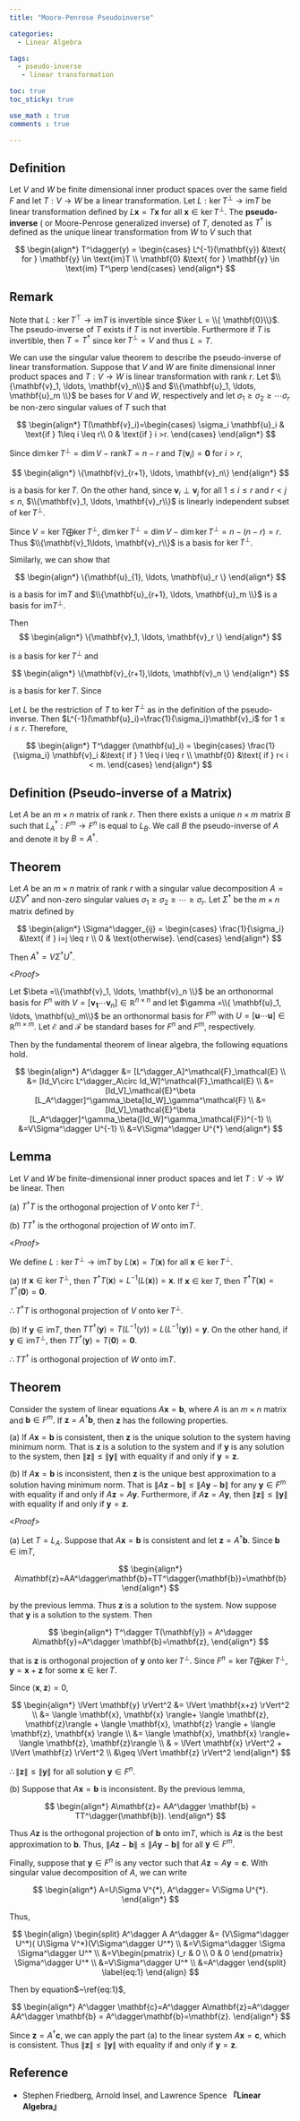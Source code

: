 ```yaml
---
title: "Moore-Penrose Pseudoinverse"

categories:
  - Linear Algebra

tags:
  - pseudo-inverse
   - linear transformation

toc: true
toc_sticky: true

use_math : true
comments : true

---
```


## Definition
Let $V$ and $W$ be finite dimensional inner product spaces over the same field $F$ and let $T:V\to W$ be a linear transformation. Let $L:\ker T^\perp\to \text{im}T$ be linear transformation defined by $L\mathbf{x} = T\mathbf{x}$ for all $\mathbf{x}\in \ker T^\perp$. The **pseudo-inverse** ( or Moore-Penrose generalized inverse) of $T$, denoted as $T^\dagger$ is defined as the unique linear transformation from $W$ to $V$ such that

$$
\begin{align*}
T^\dagger(y) =
\begin{cases}
  L^{-1}(\mathbf{y}) &\text{ for } \mathbf{y} \in \text{im}T \\
 \mathbf{0} &\text{ for } \mathbf{y} \in \text{im} T^\perp
\end{cases}
\end{align*}
$$

## Remark
Note that $L: \ker T^\top \to \text{im}T$ is invertible since $\ker L = \\{ \mathbf{0}\\}$. The pseudo-inverse of $T$ exists if $T$ is not invertible. Furthermore if $T$ is invertible, then $T=T^\dagger$ since $\ker T^\perp=V$ and thus $L=T$. 

We can use the singular value theorem to describe the pseudo-inverse of linear transformation. Suppose that $V$ and $W$  are finite dimensional inner product spaces and $T:V\to W$ is linear transformation with rank $r$. Let $\\{\mathbf{v}_1, \ldots, \mathbf{v}_n\\}$ and $\\{\mathbf{u}_1, \ldots, \mathbf{u}_m \\}$ be bases for $V$ and $W$, respectively and let $\sigma_1\geq\sigma_2 \geq \cdots \sigma_r$ be non-zero singular values of $T$ such that 

$$
\begin{align*}
T(\mathbf{v}_i)=\begin{cases}
\sigma_i \mathbf{u}_i & \text{if } 1\leq i \leq r\\
0 & \text{if } i >r.
\end{cases}
\end{align*}
$$

Since $\dim\ker T^\perp  = \dim V - \text{rank} T = n-r$ and $T (\mathbf{v}_i)=\mathbf{0}$ for $i>r$,  

$$
\begin{align*}
\{\mathbf{v}_{r+1}, \ldots, \mathbf{v}_n\}
\end{align*}
$$ 

is a basis for $\ker T$.  On the other hand, since $\mathbf{v}_i \perp \mathbf{v}_j$ for all $1\leq i \leq r$ and $r<j \leq n$, $\\{\mathbf{v}_1, \ldots, \mathbf{v}_r\\}$ is linearly independent subset of $\ker T^\perp$. 

Since  $V= \ker T \bigoplus \ker T^\perp$, $\dim \ker T^\perp = \dim V - \dim \ker T^\perp=n - (n-r) =r$. Thus $\\{\mathbf{v}_1\ldots, \mathbf{v}_r\\}$ is a basis for $\ker T^\perp$.

Similarly, we can show that  

$$
\begin{align*}
\{\mathbf{u}_{1}, \ldots, \mathbf{u}_r \}
\end{align*}
$$ 

is a basis for $\text{im} T$ and $\\{\mathbf{u}_{r+1}, \ldots, \mathbf{u}_m \\}$ is a basis for $\text{im}T^\perp$.


Then 
$$
\begin{align*}
\{\mathbf{v}_1, \ldots, \mathbf{v}_r \}
\end{align*}
$$ 

is a basis for $\ker T^\perp$ and 

$$
\begin{align*}
\{\mathbf{v}_{r+1},\ldots, \mathbf{v}_n \}
\end{align*}
$$ 

is a basis for $\ker T$.  Since 


Let $L$ be the restriction of $T$ to $\ker T^\perp$ as in the definition of the pseudo-inverse. Then $L^{-1}(\mathbf{u}_i)=\frac{1}{\sigma_i}\mathbf{v}_i$ for $1 \leq i \leq r$. Therefore, 

$$
\begin{align*}
T^\dagger (\mathbf{u}_i) = \begin{cases}
\frac{1}{\sigma_i} \mathbf{v}_i &\text{ if } 1 \leq i \leq r \\
\mathbf{0} &\text{ if } r< i  < m.
\end{cases}
\end{align*}
$$

## Definition (Pseudo-inverse of a Matrix)
Let $A$ be an $m\times n$ matrix of rank $r$. Then there exists a unique $n\times m$ matrix $B$ such that $L^\dagger_A: F^m\to F^n$ is equal to $L_B$. We call $B$ the pseudo-inverse of $A$ and denote it by $B=A^\dagger$.

## Theorem
Let $A$ be an $m\times n$ matrix of rank $r$ with a singular value decomposition $A =U\Sigma V^*$ and non-zero singular values $\sigma_1\geq \sigma_2\geq \cdots \geq\sigma_r$.  Let $\Sigma^\dagger$ be the $m\times n$ matrix defined by

$$
\begin{align*}
\Sigma^\dagger_{ij} = \begin{cases}
\frac{1}{\sigma_i} &\text{ if } i=j \leq r \\
0 & \text{otherwise}.
\end{cases}
\end{align*}
$$ 

Then $A^\dagger = V \Sigma^\dagger U^*$.

<*Proof*>

Let $\beta =\\{\mathbf{v}_1, \ldots, \mathbf{v}_n \\}$ be an orthonormal basis for $F^n$ with $V = [\mathbf{v_1}\cdots \mathbf{v}_n]\in \mathbb{R}^{n\times n}$ and let $\gamma =\\{ \mathbf{u}_1, \ldots, \mathbf{u}_m\\}$ be an orthonormal basis for $F^m$ with $U=[\mathbf{u}\cdots \mathbf{u}]\in\mathbb{R}^{m\times m}$. Let $\mathcal{E}$ and $\mathcal{F}$ be standard bases for $F^n$ and $F^m$, respectively.

Then by the fundamental theorem of linear algebra, the following equations hold.

$$
\begin{align*}
A^\dagger  &= [L^\dagger_A]^\mathcal{F}_\mathcal{E} \\
&= [Id_V\circ L^\dagger_A\circ Id_W]^\mathcal{F}_\mathcal{E} \\
&=[Id_V]_\mathcal{E}^\beta [L_A^\dagger]^\gamma_\beta[Id_W]_\gamma^\mathcal{F} \\
&=[Id_V]_\mathcal{E}^\beta [L_A^\dagger]^\gamma_\beta([Id_W]^\gamma_\mathcal{F})^{-1} \\
&=V\Sigma^\dagger U^{-1} \\
&=V\Sigma^\dagger U^{*} 
\end{align*}
$$

$$\tag*{$\square$}$$


## Lemma
Let $V$ and $W$ be finite-dimensional inner product spaces and let $T:V\to W$ be linear. Then

(a) $T^\dagger T$ is  the orthogonal projection of $V$ onto $\ker T^\perp$.

(b) $T T^\dagger$ is the orthogonal projection of $W$ onto $\text{im} T$.


<*Proof*>

We define $L: \ker T^\perp \to \text{im} T$ by $L(\mathbf{x}) = T(\mathbf{x})$  for all $\mathbf{x}\in\ker T^\perp$.

(a)  If $\mathbf{x}\in\ker T^\perp$, then $T^\dagger T (\mathbf{x})=L^{-1} (L(\mathbf{x}))= \mathbf{x}$. If $\mathbf{x}\in \ker T$,  then $T^\dagger T(\mathbf{x})=T^\dagger(\mathbf{0})=\mathbf{0}$. 

$\therefore T^\dagger T$ is orthogonal projection of $V$ onto $\ker T^\perp$.

(b) If $\mathbf{y} \in \text{im}T$, then $TT^\dagger(\mathbf{y})=T(L^{-1}(y))= L(L^{-1}(\mathbf{y}))=\mathbf{y}$. On the other hand, if $\mathbf{y} \in \text{im}T^\perp$, then $TT^\dagger(\mathbf{y})=T(\mathbf{0})=\mathbf{0}$.

$\therefore TT^\dagger$ is orthogonal projection of $W$ onto $\text{im} T$.


$$\tag*{$\square$}$$

## Theorem

Consider the system of linear equations $A\mathbf{x}=\mathbf{b}$, where $A$ is an $m \times n$ matrix and $\mathbf{b}\in F^m$. If $\mathbf{z} = A^\dagger \mathbf{b}$, then $\mathbf{z}$ has the following properties.

(a) If $A\mathbf{x}=\mathbf{b}$ is consistent, then $\mathbf{z}$ is the unique solution to the system having minimum norm. That is $\mathbf{z}$ is a solution to the system and if $\mathbf{y}$ is any solution to the system, then $\lVert \mathbf{z}  \rVert \leq \lVert \mathbf{y} \rVert$  with equality if and only if $\mathbf{y}=\mathbf{z}$.

(b) If $A\mathbf{x}=\mathbf{b}$ is inconsistent, then $\mathbf{z}$ is the unique best approximation to  a solution having minimum norm. That is $\lVert A\mathbf{z}-\mathbf{b} \rVert \leq \lVert A\mathbf{y}-\mathbf{b}\rVert$ for any $\mathbf{y}\in F^m$ with equality if and only if $A\mathbf{z}=A\mathbf{y}$. Furthermore, if $A\mathbf{z}=A\mathbf{y}$, then $\lVert \mathbf{z} \rVert \leq \lVert \mathbf{y} \rVert$ with equality if and only if $\mathbf{y}=\mathbf{z}$.

<*Proof*>

(a) Let $T = L_A$. Suppose that $A\mathbf{x}= \mathbf{b}$ is consistent and let $\mathbf{z}=A^\dagger\mathbf{b}$. Since $\mathbf{b} \in \text{im} T$, 

$$
\begin{align*}
A\mathbf{z}=AA^\dagger\mathbf{b}=TT^\dagger(\mathbf{b})=\mathbf{b}
\end{align*}
$$

by the previous lemma. Thus $\mathbf{z}$ is a solution to the system. Now suppose that $\mathbf{y}$ is a solution to the system. Then

$$
\begin{align*}
T^\dagger T(\mathbf{y}) = A^\dagger A\mathbf{y}=A^\dagger \mathbf{b}=\mathbf{z},
\end{align*}
$$

that is $\mathbf{z}$ is orthogonal projection of $\mathbf{y}$ onto $\ker T^\perp$. Since $F^n=\ker T \bigoplus\ker T^\perp, \mathbf{y}=\mathbf{x}+\mathbf{z}$ for some $\mathbf{x}\in\ker T$.  

 Since $\langle \mathbf{x}, \mathbf{z}\rangle = 0$,

$$
\begin{align*}
\lVert \mathbf{y} \rVert^2 &= \lVert \mathbf{x+z} \rVert^2 \\
&= \langle \mathbf{x}, \mathbf{x} \rangle+ \langle \mathbf{z}, \mathbf{z}\rangle + \langle \mathbf{x}, \mathbf{z} \rangle + \langle \mathbf{z}, \mathbf{x} \rangle \\
&=  \langle \mathbf{x}, \mathbf{x} \rangle+ \langle \mathbf{z}, \mathbf{z}\rangle \\
& = \lVert \mathbf{x} \rVert^2 + \lVert \mathbf{z} \rVert^2 \\
&\geq  \lVert \mathbf{z} \rVert^2
\end{align*}
$$

$\therefore \lVert \mathbf{z} \rVert\leq \lVert \mathbf{y}\rVert$ for all solution $\mathbf{y}\in F^n$.

(b) Suppose that $A\mathbf{x}=\mathbf{b}$ is inconsistent.  By the previous lemma, 

$$
\begin{align*}
A\mathbf{z}= AA^\dagger \mathbf{b} = TT^\dagger(\mathbf{b}).
\end{align*}
$$

Thus $A\mathbf{z}$ is the orthogonal projection of $\mathbf{b}$ onto $\text{im} T$, which is $A\mathbf{z}$ is the best approximation to $\mathbf{b}$. Thus, $\lVert A\mathbf{z}-\mathbf{b}\rVert \leq \lVert A\mathbf{y} -\mathbf{b}\rVert$ for all $\mathbf{y}\in F^m$.

Finally, suppose that $\mathbf{y}\in F^n$ is any vector such that $A\mathbf{z}=A\mathbf{y} = \mathbf{c}$.  With singular value decomposition of $A$, we can write 

$$
\begin{align*}
A=U\Sigma V^{*}, A^\dagger= V\Sigma U^{*}.
\end{align*}
$$ 

Thus,

$$
\begin{align}
\begin{split}
A^\dagger A A^\dagger &=  (V\Sigma^\dagger U^*)( U\Sigma V^*)(V\Sigma^\dagger U^*) \\
&=V\Sigma^\dagger \Sigma \Sigma^\dagger U^* \\
&=V\begin{pmatrix}
I_r & 0 \\
0 & 0
\end{pmatrix} \Sigma^\dagger U^* \\
&=V\Sigma^\dagger U^* \\
&=A^\dagger
\end{split}
\label{eq:1}
\end{align}
$$

Then by equation$~\ref{eq:1}$,

$$
\begin{align*}
A^\dagger \mathbf{c}=A^\dagger A\mathbf{z}=A^\dagger AA^\dagger \mathbf{b} = A^\dagger\mathbf{b}=\mathbf{z}.
\end{align*}
$$

Since $\mathbf{z}=A^\dagger\mathbf{c}$, we can apply the part (a) to the linear system $A\mathbf{x}=\mathbf{c}$, which is consistent. Thus $\lVert \mathbf{z} \rVert \leq \lVert \mathbf{y}\rVert$  with equality if and only if $\mathbf{y}=\mathbf{z}$.

$$\tag*{$\square$}$$


## Reference
- Stephen Friedberg, Arnold Insel, and Lawrence Spence **『**Linear Algebra**』**
